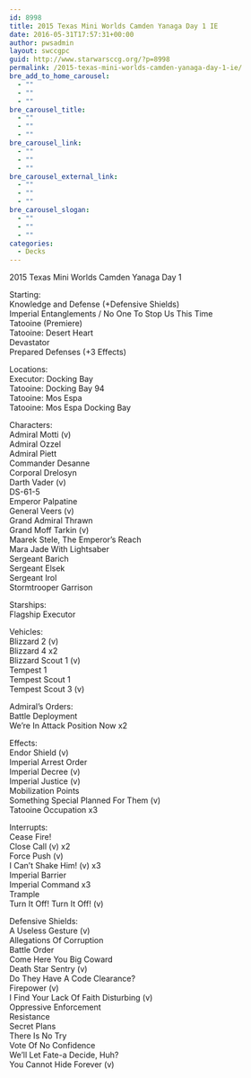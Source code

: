 ```yaml
---
id: 8998
title: 2015 Texas Mini Worlds Camden Yanaga Day 1 IE
date: 2016-05-31T17:57:31+00:00
author: pwsadmin
layout: swccgpc
guid: http://www.starwarsccg.org/?p=8998
permalink: /2015-texas-mini-worlds-camden-yanaga-day-1-ie/
bre_add_to_home_carousel:
  - ""
  - ""
  - ""
bre_carousel_title:
  - ""
  - ""
  - ""
bre_carousel_link:
  - ""
  - ""
  - ""
bre_carousel_external_link:
  - ""
  - ""
  - ""
bre_carousel_slogan:
  - ""
  - ""
  - ""
categories:
  - Decks
---
```

2015 Texas Mini Worlds Camden Yanaga Day 1

Starting:  
Knowledge and Defense (+Defensive Shields)  
Imperial Entanglements / No One To Stop Us This Time  
Tatooine (Premiere)  
Tatooine: Desert Heart  
Devastator  
Prepared Defenses (+3 Effects)

Locations:  
Executor: Docking Bay  
Tatooine: Docking Bay 94  
Tatooine: Mos Espa  
Tatooine: Mos Espa Docking Bay

Characters:  
Admiral Motti (v)  
Admiral Ozzel  
Admiral Piett  
Commander Desanne  
Corporal Drelosyn  
Darth Vader (v)  
DS-61-5  
Emperor Palpatine  
General Veers (v)  
Grand Admiral Thrawn  
Grand Moff Tarkin (v)  
Maarek Stele, The Emperor’s Reach  
Mara Jade With Lightsaber  
Sergeant Barich  
Sergeant Elsek  
Sergeant Irol  
Stormtrooper Garrison

Starships:  
Flagship Executor

Vehicles:  
Blizzard 2 (v)  
Blizzard 4 x2  
Blizzard Scout 1 (v)  
Tempest 1  
Tempest Scout 1  
Tempest Scout 3 (v)

Admiral’s Orders:  
Battle Deployment  
We’re In Attack Position Now x2

Effects:  
Endor Shield (v)  
Imperial Arrest Order  
Imperial Decree (v)  
Imperial Justice (v)  
Mobilization Points  
Something Special Planned For Them (v)  
Tatooine Occupation x3

Interrupts:  
Cease Fire!  
Close Call (v) x2  
Force Push (v)  
I Can’t Shake Him! (v) x3  
Imperial Barrier  
Imperial Command x3  
Trample  
Turn It Off! Turn It Off! (v)

Defensive Shields:  
A Useless Gesture (v)  
Allegations Of Corruption  
Battle Order  
Come Here You Big Coward  
Death Star Sentry (v)  
Do They Have A Code Clearance?  
Firepower (v)  
I Find Your Lack Of Faith Disturbing (v)  
Oppressive Enforcement  
Resistance  
Secret Plans  
There Is No Try  
Vote Of No Confidence  
We’ll Let Fate-a Decide, Huh?  
You Cannot Hide Forever (v)